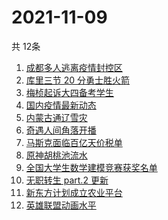 # 2021-11-09
  共 12条

  <!-- BEGIN -->
  <!-- 最后更新时间:Tue Nov 09 2021 07:11:19 GMT+0000 (Coordinated Universal Time) -->
  1. [成都多人逃离疫情封控区](https://www.zhihu.com/search?q=成都环球中心)
1. [库里三节 20 分勇士胜火箭](https://www.zhihu.com/search?q=勇士)
1. [梅桢起诉大四备考学生](https://www.zhihu.com/search?q=梅桢)
1. [国内疫情最新动态](https://www.zhihu.com/search?q=疫情)
1. [内蒙古通辽雪灾](https://www.zhihu.com/search?q=通辽雪灾)
1. [奇遇人间角落开播](https://www.zhihu.com/search?q=奇遇人间角落)
1. [马斯克面临百亿天价税单](https://www.zhihu.com/search?q=马斯克)
1. [原神胡桃池流水](https://www.zhihu.com/search?q=原神)
1. [全国大学生数学建模竞赛获奖名单](https://www.zhihu.com/search?q=数学建模)
1. [无职转生 part.2 更新](https://www.zhihu.com/search?q=无职转生)
1. [新东方计划成立农业平台](https://www.zhihu.com/search?q=新东方)
1. [英雄联盟动画水平](https://www.zhihu.com/search?q=英雄联盟双城之战)
  <!-- END -->
  